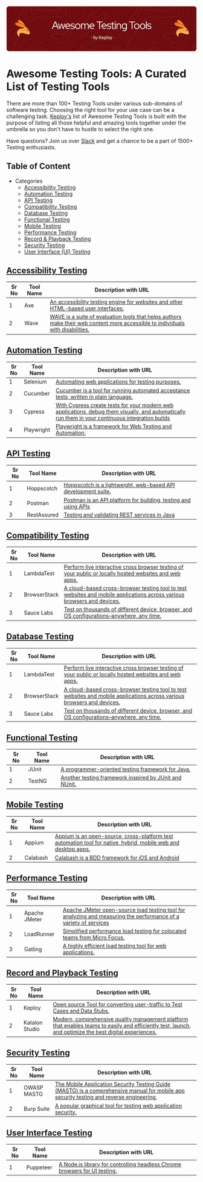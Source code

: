 ![Header](images/github-header-image.png)

# Awesome Testing Tools: A Curated List of Testing Tools

There are more than 100+ Testing Tools under various sub-domains of software testing. Choosing the right tool for your use case can be a challenging task.
[Keploy's](https://www.keploy.io) list of Awesome Testing Tools is built with the purpose of listing all those helpful and amazing tools together under the umbrella so you don't have to hustle to select the right one.

Have questions? Join us over [Slack](https://join.slack.com/t/keploy/shared_invite/zt-253w27t4n-aLPuAki0R4ekG0ReuKQFlQ) and get a chance to be a part of 1500+ Testing enthusiasts.

## Table of Content

- Categories
  - [Accessibility Testing](#accessibility-testing)
  - [Automation Testing](#automation-testing)
  - [API Testing](#api-testing)
  - [Compatibility Testing](#compatibility-testing)
  - [Database Testing](#database-testing)
  - [Functional Testing](#functional-testing)
  - [Mobile Testing](#mobile-testing)
  - [Performance Testing](#performance-testing)
  - [Record & Playback Testing](#record-and-playback-testing)
  - [Security Testing](#security-testing)
  - [User Interface (UI) Testing](#user-interface-testing)
  
## [Accessibility Testing](TestingDomains.md/#accessibility-testing)

| Sr No | Tool Name |  Description with URL|
| ---------- | --------------------- | --------------------- |
| 1 | Axe  | [An accessibility testing engine for websites and other HTML-based user interfaces.](https://github.com/dequelabs/axe-core)|
| 2 | Wave  | [WAVE is a suite of evaluation tools that helps authors make their web content more accessible to individuals with disabilities.](https://wave.webaim.org/)|

## [Automation Testing](TestingDomains.md/#automation-testing)

| Sr No | Tool Name |  Description with URL |
| ---------- | --------------------- | --------------------- |
| 1 | Selenium  | [Automating web applications for testing purposes.](https://github.com/seleniumhq/selenium) |
| 2 | Cucumber  | [Cucumber is a tool for running automated acceptance tests, written in plain language.](https://github.com/cucumber)|
| 3 | Cypress  | [With Cypress create tests for your modern web applications, debug them visually, and automatically run them in your continuous integration builds](https://github.com/cypress-io/cypress)|
| 4 | Playwright  | [Playwright is a framework for Web Testing and Automation.](https://github.com/microsoft/playwright)|

## [API Testing](TestingDomains.md/#api-testing)

| Sr No | Tool Name |  Description with URL |
| ---------- | --------------------- | --------------------- |
| 1 | Hoppscotch  | [Hoppscotch is a lightweight, web-based API development suite.](https://github.com/hoppscotch/hoppscotch)|
| 2 | Postman  | [Postman is an API platform for building, testing and using APIs](https://www.postman.com/)|
| 3 | RestAssured  | [Testing and validating REST services in Java](https://github.com/rest-assured/rest-assured)|

## [Compatibility Testing](TestingDomains.md/#compatibility-testing)

| Sr No | Tool Name |  Description with URL |
| ---------- | --------------------- | --------------------- |
| 1 | LambdaTest  | [Perform live interactive cross browser testing of your public or locally hosted websites and web apps.](https://www.lambdatest.com/) |
| 2 | BrowserStack  | [A cloud-based cross-browser testing tool to test websites and mobile applications across various browsers and devices.](https://www.browserstack.com/)|
| 3 | Sauce Labs  | [Test on thousands of different device, browser, and OS configurations–anywhere, any time.](https://saucelabs.com/)|

## [Database Testing](TestingDomains.md/#database-testing)

| Sr No | Tool Name |  Description with URL |
| ---------- | --------------------- | --------------------- |
| 1 | LambdaTest  | [Perform live interactive cross browser testing of your public or locally hosted websites and web apps.](https://www.lambdatest.com/) |
| 2 | BrowserStack  | [A cloud-based cross-browser testing tool to test websites and mobile applications across various browsers and devices.](https://www.browserstack.com/)|
| 3 | Sauce Labs  | [Test on thousands of different device, browser, and OS configurations–anywhere, any time.](https://saucelabs.com/)|

## [Functional Testing](TestingDomains.md/#functional-testing)

| Sr No | Tool Name |  Description with URL |
| ---------- | --------------------- | --------------------- |
| 1 | JUnit  | [A programmer-oriented testing framework for Java.](https://github.com/junit-team) |
| 2 | TestNG  | [Another testing framework inspired by JUnit and NUnit.](https://github.com/testng-team/testng)|

## [Mobile Testing](TestingDomains.md/#mobile-testing)

| Sr No | Tool Name |  Description with URL |
| ---------- | --------------------- | --------------------- |
| 1 | Appium  | [Appium is an open-source, cross-platform test automation tool for native, hybrid, mobile web and desktop apps.](https://github.com/appium/appium) |
| 2 | Calabash  | [Calabash is a BDD framework for iOS and Android](https://github.com/calabash)|

## [Performance Testing](TestingDomains.md/#performance-testing)

| Sr No | Tool Name |  Description with URL |
| ---------- | --------------------- | --------------------- |
| 1 | Apache JMeter  | [Apache JMeter open-source load testing tool for analyzing and measuring the performance of a variety of services](https://github.com/apache/jmeter) |
| 2 | LoadRunner  | [Simplified performance load testing for colocated teams from Micro Focus.](https://www.microfocus.com/en-us/products/loadrunner-professional/overview)|
| 3 | Gatling  | [A highly efficient load testing tool for web applications.](https://github.com/gatling/gatling)|

## [Record and Playback Testing](TestingDomains.md/#record-and-playback-testing)

| Sr No | Tool Name |  Description with URL |
| ---------- | --------------------- | --------------------- |
| 1 | Keploy  | [Open source Tool for converting user-traffic to Test Cases and Data Stubs.](https://github.com/keploy/keploy) |
| 2 | Katalon Studio  | [Modern, comprehensive quality management platform that enables teams to easily and efficiently test, launch, and optimize the best digital experiences.](https://katalon.com/) |

## [Security Testing](TestingDomains.md/#security-testing)

| Sr No | Tool Name |  Description with URL |
| ---------- | --------------------- | --------------------- |
| 1 | OWASP MASTG | [The Mobile Application Security Testing Guide (MASTG) is a comprehensive manual for mobile app security testing and reverse engineering.](https://github.com/OWASP/owasp-mastg) |
| 2 | Burp Suite  | [A popular graphical tool for testing web application security.](https://portswigger.net/burp)|

## [User Interface Testing](TestingDomains.md/#user-interface-testing)

| Sr No | Tool Name |  Description with URL |
| ---------- | --------------------- | --------------------- |
| 1 | Puppeteer  | [A Node.js library for controlling headless Chrome browsers for UI testing.](https://github.com/puppeteer/puppeteer) |
